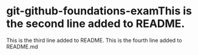 # git-github-foundations-examThis is the second line added to README.
This is the third line added to README.
This is the fourth line added to README.md
